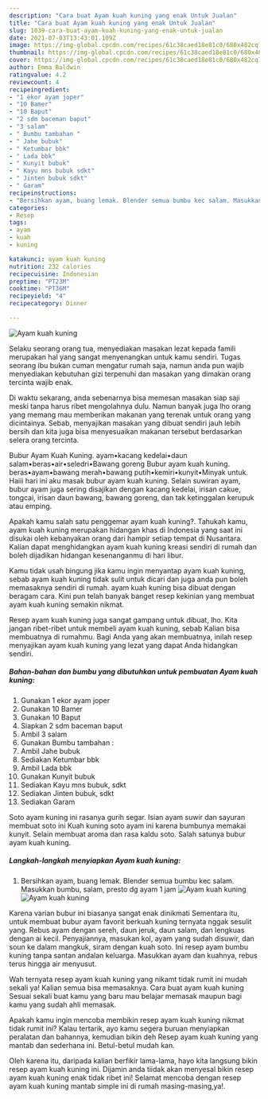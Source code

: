 ```yaml
---
description: "Cara buat Ayam kuah kuning yang enak Untuk Jualan"
title: "Cara buat Ayam kuah kuning yang enak Untuk Jualan"
slug: 1039-cara-buat-ayam-kuah-kuning-yang-enak-untuk-jualan
date: 2021-07-03T13:43:01.109Z
image: https://img-global.cpcdn.com/recipes/61c38caed18e81c0/680x482cq70/ayam-kuah-kuning-foto-resep-utama.jpg
thumbnail: https://img-global.cpcdn.com/recipes/61c38caed18e81c0/680x482cq70/ayam-kuah-kuning-foto-resep-utama.jpg
cover: https://img-global.cpcdn.com/recipes/61c38caed18e81c0/680x482cq70/ayam-kuah-kuning-foto-resep-utama.jpg
author: Emma Baldwin
ratingvalue: 4.2
reviewcount: 4
recipeingredient:
- "1 ekor ayam joper"
- "10 Bamer"
- "10 Baput"
- "2 sdm baceman baput"
- "3 salam"
- " Bumbu tambahan "
- " Jahe bubuk"
- " Ketumbar bbk"
- " Lada bbk"
- " Kunyit bubuk"
- " Kayu mns bubuk sdkt"
- " Jinten bubuk sdkt"
- " Garam"
recipeinstructions:
- "Bersihkan ayam, buang lemak. Blender semua bumbu kec salam. Masukkan bumbu, salam, presto dg ayam 1 jam"
categories:
- Resep
tags:
- ayam
- kuah
- kuning

katakunci: ayam kuah kuning 
nutrition: 232 calories
recipecuisine: Indonesian
preptime: "PT23M"
cooktime: "PT36M"
recipeyield: "4"
recipecategory: Dinner

---
```



![Ayam kuah kuning](https://img-global.cpcdn.com/recipes/61c38caed18e81c0/680x482cq70/ayam-kuah-kuning-foto-resep-utama.jpg)

Selaku seorang orang tua, menyediakan masakan lezat kepada famili merupakan hal yang sangat menyenangkan untuk kamu sendiri. Tugas seorang ibu bukan cuman mengatur rumah saja, namun anda pun wajib menyediakan kebutuhan gizi terpenuhi dan masakan yang dimakan orang tercinta wajib enak.

Di waktu  sekarang, anda sebenarnya bisa memesan masakan siap saji meski tanpa harus ribet mengolahnya dulu. Namun banyak juga lho orang yang memang mau memberikan makanan yang terenak untuk orang yang dicintainya. Sebab, menyajikan masakan yang dibuat sendiri jauh lebih bersih dan kita juga bisa menyesuaikan makanan tersebut berdasarkan selera orang tercinta. 

Bubur Ayam Kuah Kuning. ayam•kacang kedelai•daun salam•beras•air•seledri•Bawang goreng Bubur ayam kuah kuning. beras•ayam•bawang merah•bawang putih•kemiri•kunyit•Minyak untuk. Haiii hari ini aku masak bubur ayam kuah kuning. Selain suwiran ayam, bubur ayam juga sering disajikan dengan kacang kedelai, irisan cakue, tongcai, irisan daun bawang, bawang goreng, dan tak ketinggalan kerupuk atau emping.

Apakah kamu salah satu penggemar ayam kuah kuning?. Tahukah kamu, ayam kuah kuning merupakan hidangan khas di Indonesia yang saat ini disukai oleh kebanyakan orang dari hampir setiap tempat di Nusantara. Kalian dapat menghidangkan ayam kuah kuning kreasi sendiri di rumah dan boleh dijadikan hidangan kesenanganmu di hari libur.

Kamu tidak usah bingung jika kamu ingin menyantap ayam kuah kuning, sebab ayam kuah kuning tidak sulit untuk dicari dan juga anda pun boleh memasaknya sendiri di rumah. ayam kuah kuning bisa dibuat dengan beragam cara. Kini pun telah banyak banget resep kekinian yang membuat ayam kuah kuning semakin nikmat.

Resep ayam kuah kuning juga sangat gampang untuk dibuat, lho. Kita jangan ribet-ribet untuk membeli ayam kuah kuning, sebab Kalian bisa membuatnya di rumahmu. Bagi Anda yang akan membuatnya, inilah resep menyajikan ayam kuah kuning yang lezat yang dapat Anda hidangkan sendiri.

<!--inarticleads1-->

##### Bahan-bahan dan bumbu yang dibutuhkan untuk pembuatan Ayam kuah kuning:

1. Gunakan 1 ekor ayam joper
1. Gunakan 10 Bamer
1. Gunakan 10 Baput
1. Siapkan 2 sdm baceman baput
1. Ambil 3 salam
1. Gunakan  Bumbu tambahan :
1. Ambil  Jahe bubuk
1. Sediakan  Ketumbar bbk
1. Ambil  Lada bbk
1. Gunakan  Kunyit bubuk
1. Sediakan  Kayu mns bubuk, sdkt
1. Sediakan  Jinten bubuk, sdkt
1. Sediakan  Garam


Soto ayam kuning ini rasanya gurih segar. Isian ayam suwir dan sayuran membuat soto ini Kuah kuning soto ayam ini karena bumbunya memakai kunyit. Selain membuat aroma dan rasa kaldu soto. Salah satunya bubur ayam kuah kuning. 

<!--inarticleads2-->

##### Langkah-langkah menyiapkan Ayam kuah kuning:

1. Bersihkan ayam, buang lemak. Blender semua bumbu kec salam. Masukkan bumbu, salam, presto dg ayam 1 jam
<img src="https://img-global.cpcdn.com/steps/e509ed0720197b71/160x128cq70/ayam-kuah-kuning-langkah-memasak-1-foto.jpg" alt="Ayam kuah kuning"><img src="https://img-global.cpcdn.com/steps/c4d08cb44228b249/160x128cq70/ayam-kuah-kuning-langkah-memasak-1-foto.jpg" alt="Ayam kuah kuning">

Karena varian bubur ini biasanya sangat enak dinikmati Sementara itu, untuk membuat bubur ayam favorit berkuah kuning ternyata nggak sesulit yang. Rebus ayam dengan sereh, daun jeruk, daun salam, dan lengkuas dengan ai kecil. Penyajiannya, masukan kol, ayam yang sudah disuwir, dan soun ke dalam mangkuk, siram dengan kuah soto. Ini resep ayam bumbu kuning tanpa santan andalan keluarga. Masukkan ayam dan kuahnya, rebus terus hingga air menyusut. 

Wah ternyata resep ayam kuah kuning yang nikamt tidak rumit ini mudah sekali ya! Kalian semua bisa memasaknya. Cara buat ayam kuah kuning Sesuai sekali buat kamu yang baru mau belajar memasak maupun bagi kamu yang sudah ahli memasak.

Apakah kamu ingin mencoba membikin resep ayam kuah kuning nikmat tidak rumit ini? Kalau tertarik, ayo kamu segera buruan menyiapkan peralatan dan bahannya, kemudian bikin deh Resep ayam kuah kuning yang mantab dan sederhana ini. Betul-betul mudah kan. 

Oleh karena itu, daripada kalian berfikir lama-lama, hayo kita langsung bikin resep ayam kuah kuning ini. Dijamin anda tiidak akan menyesal bikin resep ayam kuah kuning enak tidak ribet ini! Selamat mencoba dengan resep ayam kuah kuning mantab simple ini di rumah masing-masing,ya!.


